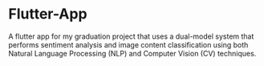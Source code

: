 # Flutter-App
A flutter app for my graduation project that uses a dual-model system that performs sentiment analysis and image content classification using both Natural Language Processing (NLP) and Computer Vision (CV) techniques.
